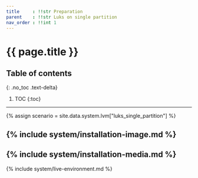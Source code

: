 ```yaml
---
title     : !!str Preparation
parent    : !!str Luks on single partition
nav_order : !!int 1
---
```


# {{ page.title }}

## Table of contents
{: .no_toc .text-delta}

1. TOC
{:toc}

---

{% assign scenario = site.data.system.lvm["luks_single_partition"] %}

{% include system/installation-image.md %}
---
{% include system/installation-media.md %}
---
{% include system/live-environment.md %}

